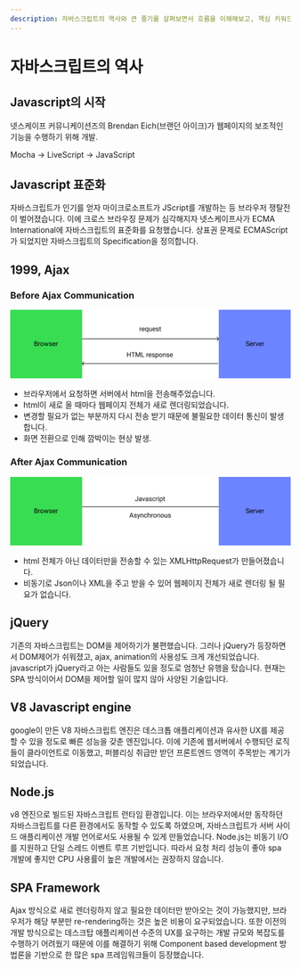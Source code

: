 ```yaml
---
description: 자바스크립트의 역사와 큰 줄기를 살펴보면서 흐름을 이해해보고, 핵심 키워드들을 공부해 보자.
---
```


# 자바스크립트의 역사

## Javascript의 시작

넷스케이프 커뮤니케이션즈의 Brendan Eich(브랜던 아이크)가 웹페이지의 보조적인 기능을 수행하기 위해 개발.

Mocha -> LiveScript -> JavaScript

## Javascript 표준화

자바스크립트가 인기를 얻자 마이크로소프트가 JScript를 개발하는 등 브라우저 쟁탈전이 벌어졌습니다. 이에 크로스 브라우징 문제가 심각해지자 넷스케이프사가 ECMA International에 자바스크립트의 표준화를 요청했습니다. 상표권 문제로 ECMAScript가 되었지만 자바스크립트의 Specification을 정의합니다.

## 1999, Ajax

### Before Ajax Communication

![](<../../.gitbook/assets/Group 1.jpg>)

* 브라우저에서 요청하면 서버에서 html을 전송해주었습니다.
* html이 새로 올 때마다 웹페이지 전체가 새로 렌더링되었습니다.
* 변경할 필요가 없는 부분까지 다시 전송 받기 때문에 불필요한 데이터 통신이 발생합니다.
* 화면 전환으로 인해 깜박이는 현상 발생.

### After Ajax Communication

![](<../../.gitbook/assets/Group 2.jpg>)

* html 전체가 아닌 데이터만을 전송할 수 있는 XMLHttpRequest가 만들어졌습니다.
* 비동기로 Json이나 XML을 주고 받을 수 있어 웹페이지 전체가 새로 렌더링 될 필요가 없습니다.

## jQuery

기존의 자바스크립트는 DOM을 제어하기가 불편했습니다. 그러나 jQuery가 등장하면서 DOM제어가 쉬워졌고, ajax, animation의 사용성도 크게 개선되었습니다. javascript가 jQuery라고 아는 사람들도 있을 정도로 엄청난 유행을 탔습니다. 현재는 SPA 방식이어서 DOM을 제어할 일이 많지 않아 사양된 기술입니다.

## V8 Javascript engine

google이 만든 V8 자바스크립트 엔진은 데스크톱 애플리케이션과 유사한 UX를 제공할 수 있을 정도로 빠른 성능을 갖춘 엔진입니다. 이에 기존에 웹서버에서 수행되던 로직들이 클라이언트로 이동했고, 퍼블리싱 취급만 받던 프론트엔드 영역이 주목받는 계기가 되었습니다.

## Node.js

v8 엔진으로 빌드된 자바스크립트 런타임 환경입니다. 이는 브라우저에서만 동작하던 자바스크립트를 다른 환경에서도 동작할 수 있도록 하였으며, 자바스크립트가 서버 사이드 애플리케이션 개발 언어로서도 사용될 수 있게 만들었습니다. Node.js는 비동기 I/O를 지원하고 단일 스레드 이벤트 루프 기반입니다. 따라서 요청 처리 성능이 좋아 spa 개발에 좋지만 CPU 사용률이 높은 개발에서는 권장하지 않습니다.

## SPA Framework

Ajax 방식으로 새로 렌더링하지 않고 필요한 데이터만 받아오는 것이 가능했지만, 브라우저가 해당 부분만 re-rendering하는 것은 높은 비용이 요구되었습니다. 또한 이전의 개발 방식으로는 데스크탑 애플리케이션 수준의 UX를 요구하는 개발 규모와 복잡도를 수행하기 어려웠기 때문에 이를 해결하기 위해 Component based development 방법론을 기반으로 한 많은 spa 프레임워크들이 등장했습니다.
